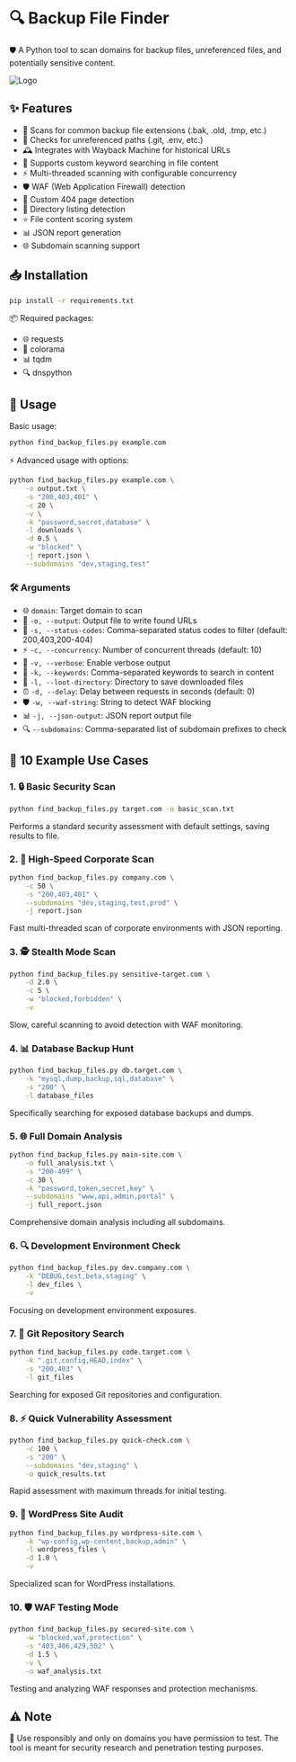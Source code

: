 # 🔍 Backup File Finder

🛡️ A Python tool to scan domains for backup files, unreferenced files, and potentially sensitive content.

![Logo](https://dev-to-uploads.s3.amazonaws.com/uploads/articles/th5xamgrr6se0x5ro4g6.png)

## ✨ Features

- 🔬 Scans for common backup file extensions (.bak, .old, .tmp, etc.)
- 🔎 Checks for unreferenced paths (.git, .env, etc.)
- 🕰️ Integrates with Wayback Machine for historical URLs
- 🔑 Supports custom keyword searching in file content
- ⚡ Multi-threaded scanning with configurable concurrency
- 🛡️ WAF (Web Application Firewall) detection
- 🎯 Custom 404 page detection
- 📂 Directory listing detection
- ⭐ File content scoring system
- 📊 JSON report generation
- 🌐 Subdomain scanning support

## 📥 Installation

```bash
pip install -r requirements.txt
```

📦 Required packages:
- 🌐 requests
- 🎨 colorama
- 📊 tqdm
- 🔍 dnspython

## 🚀 Usage

Basic usage:
```bash
python find_backup_files.py example.com
```

⚡ Advanced usage with options:
```bash
python find_backup_files.py example.com \
    -o output.txt \
    -s "200,403,401" \
    -c 20 \
    -v \
    -k "password,secret,database" \
    -l downloads \
    -d 0.5 \
    -w "blocked" \
    -j report.json \
    --subdomains "dev,staging,test"
```

### 🛠️ Arguments

- 🌐 `domain`: Target domain to scan
- 📝 `-o, --output`: Output file to write found URLs
- 🔢 `-s, --status-codes`: Comma-separated status codes to filter (default: 200,403,200-404)
- ⚡ `-c, --concurrency`: Number of concurrent threads (default: 10)
- 📢 `-v, --verbose`: Enable verbose output
- 🔑 `-k, --keywords`: Comma-separated keywords to search in content
- 📂 `-l, --loot-directory`: Directory to save downloaded files
- ⏰ `-d, --delay`: Delay between requests in seconds (default: 0)
- 🛡️ `-w, --waf-string`: String to detect WAF blocking
- 📊 `-j, --json-output`: JSON report output file
- 🔍 `--subdomains`: Comma-separated list of subdomain prefixes to check

## 🎯 10 Example Use Cases

### 1. 🔒 Basic Security Scan
```bash
python find_backup_files.py target.com -o basic_scan.txt
```
Performs a standard security assessment with default settings, saving results to file.

### 2. 🚀 High-Speed Corporate Scan
```bash
python find_backup_files.py company.com \
    -c 50 \
    -s "200,403,401" \
    --subdomains "dev,staging,test,prod" \
    -j report.json
```
Fast multi-threaded scan of corporate environments with JSON reporting.

### 3. 🕵️ Stealth Mode Scan
```bash
python find_backup_files.py sensitive-target.com \
    -d 2.0 \
    -c 5 \
    -w "blocked,forbidden" \
    -v
```
Slow, careful scanning to avoid detection with WAF monitoring.

### 4. 📊 Database Backup Hunt
```bash
python find_backup_files.py db.target.com \
    -k "mysql,dump,backup,sql,database" \
    -s "200" \
    -l database_files
```
Specifically searching for exposed database backups and dumps.

### 5. 🌐 Full Domain Analysis
```bash
python find_backup_files.py main-site.com \
    -o full_analysis.txt \
    -s "200-499" \
    -c 30 \
    -k "password,token,secret,key" \
    --subdomains "www,api,admin,portal" \
    -j full_report.json
```
Comprehensive domain analysis including all subdomains.

### 6. 🔍 Development Environment Check
```bash
python find_backup_files.py dev.company.com \
    -k "DEBUG,test,beta,staging" \
    -l dev_files \
    -v
```
Focusing on development environment exposures.

### 7. 📁 Git Repository Search
```bash
python find_backup_files.py code.target.com \
    -k ".git,config,HEAD,index" \
    -s "200,403" \
    -l git_files
```
Searching for exposed Git repositories and configuration.

### 8. ⚡ Quick Vulnerability Assessment
```bash
python find_backup_files.py quick-check.com \
    -c 100 \
    -s "200" \
    --subdomains "dev,staging" \
    -o quick_results.txt
```
Rapid assessment with maximum threads for initial testing.

### 9. 🔐 WordPress Site Audit
```bash
python find_backup_files.py wordpress-site.com \
    -k "wp-config,wp-content,backup,admin" \
    -l wordpress_files \
    -d 1.0 \
    -v
```
Specialized scan for WordPress installations.

### 10. 🛡️ WAF Testing Mode
```bash
python find_backup_files.py secured-site.com \
    -w "blocked,waf,protection" \
    -s "403,406,429,502" \
    -d 1.5 \
    -v \
    -o waf_analysis.txt
```
Testing and analyzing WAF responses and protection mechanisms.

## ⚠️ Note

🚨 Use responsibly and only on domains you have permission to test. The tool is meant for security research and penetration testing purposes.
